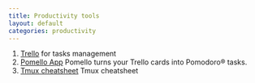 ```yaml
---
title: Productivity tools
layout: default
categories: productivity
---
```

1. [Trello](https://trello.com) for tasks management
2. [Pomello App](https://pomelloapp.com) Pomello turns your Trello cards into Pomodoro® tasks.
3. [Tmux cheatsheet](https://gist.github.com/andreyvit/2921703) Tmux cheatsheet
